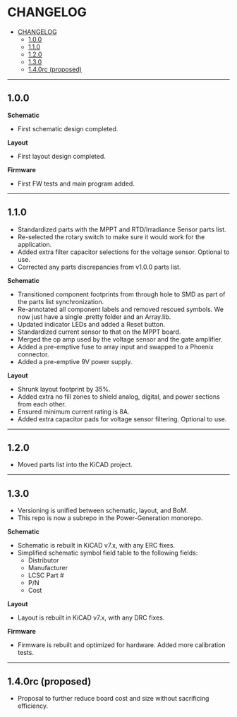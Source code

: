 # CHANGELOG

- [CHANGELOG](#changelog)
  - [1.0.0](#100)
  - [1.1.0](#110)
  - [1.2.0](#120)
  - [1.3.0](#130)
  - [1.4.0rc (proposed)](#140rc-proposed)

---

## 1.0.0

**Schematic**

- First schematic design completed.

**Layout**

- First layout design completed.

**Firmware**

- First FW tests and main program added.

---

## 1.1.0

- Standardized parts with the MPPT and RTD/Irradiance Sensor parts list.
- Re-selected the rotary switch to make sure it would work for the application.
- Added extra filter capacitor selections for the voltage sensor. Optional to
  use.
- Corrected any parts discrepancies from v1.0.0 parts list.

**Schematic**

- Transitioned component footprints from through hole to SMD as part of the
  parts list synchronization.
- Re-annotated all component labels and removed rescued symbols. We now just
  have a single .pretty folder and an Array.lib.
- Updated indicator LEDs and added a Reset button.
- Standardized current sensor to that on the MPPT board.
- Merged the op amp used by the voltage sensor and the gate amplifier.
- Added a pre-emptive fuse to array input and swapped to a Phoenix connector.
- Added a pre-emptive 9V power supply.

**Layout**

- Shrunk layout footprint by 35%.
- Added extra no fill zones to shield analog, digital, and power sections from
  each other.
- Ensured minimum current rating is 8A.
- Added extra capacitor pads for voltage sensor filtering. Optional to use.

---

## 1.2.0

- Moved parts list into the KiCAD project.

---

## 1.3.0

- Versioning is unified between schematic, layout, and BoM.
- This repo is now a subrepo in the Power-Generation monorepo.

**Schematic**

- Schematic is rebuilt in KiCAD v7.x, with any ERC fixes.
- Simplified schematic symbol field table to the following fields:
  - Distributor
  - Manufacturer
  - LCSC Part #
  - P/N
  - Cost

**Layout**

- Layout is rebuilt in KiCAD v7.x, with any DRC fixes.

**Firmware**

- Firmware is rebuilt and optimized for hardware. Added more calibration tests.

---

## 1.4.0rc (proposed)

- Proposal to further reduce board cost and size without sacrificing efficiency.